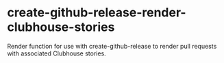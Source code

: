 # create-github-release-render-clubhouse-stories
Render function for use with create-github-release to render pull requests with associated Clubhouse stories.
